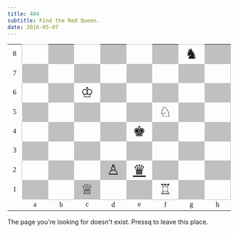 ```yaml
---
title: 404
subtitle: Find the Red Queen.
date: 2016-05-07
---
```


<style>
article {
  padding-bottom: 0;
}
div#content {
  padding-top: 1em;
  text-align: center;
  color: firebrick; /* $F */
}
table {
  margin-left: auto;
  margin-right: auto;
}
aside#soimort-toolbar {
  visibility: hidden;
}
</style>

<table style="text-align:center;border-spacing:0pt;font-family:'Arial Unicode MS'; border-collapse:collapse; border-color: silver; border-style: solid; border-width: 0pt 0pt 0pt 0pt">
<tr style="vertical-align:bottom;">
<td style="vertical-align:middle;width:12pt">8</td>
<td style="width:32pt; height:32pt; border-collapse:collapse; border-color: silver; border-style: solid; border-width: 1pt 0pt 0pt 1pt"></td>
<td style="background:silver;"></td>
<td style="width:32pt; height:32pt; border-collapse:collapse; border-color: silver; border-style: solid; border-width: 1pt 0pt 0pt 0pt"></td>
<td style="background:silver;"></td>
<td style="width:32pt; height:32pt; border-collapse:collapse; border-color: silver; border-style: solid; border-width: 1pt 0pt 0pt 0pt"></td>
<td style="background:silver;"></td>
<td style="width:32pt; height:32pt; border-collapse:collapse; border-color: silver; border-style: solid; border-width: 1pt 0pt 0pt 0pt"><span style="font-size:200%;">♞</span></td>
<td style="background:silver;"></td>
</tr>
<tr style="vertical-align:bottom;">
<td style="vertical-align:middle;width:12pt">7</td>
<td style="background:silver;"></td>
<td style="width:32pt; height:32pt;"></td>
<td style="background:silver;"></td>
<td style="width:32pt; height:32pt;"></td>
<td style="background:silver;"></td>
<td style="width:32pt; height:32pt;"></td>
<td style="background:silver;"></td>
<td style="width:32pt; height:32pt; border-collapse:collapse; border-color: silver; border-style: solid; border-width: 0pt 1pt 0pt 0pt"></td>
</tr>
<tr style="vertical-align:bottom;">
<td style="vertical-align:middle;width:12pt">6</td>
<td style="width:32pt; height:32pt; border-collapse:collapse; border-color: silver; border-style: solid; border-width: 0pt 0pt 0pt 1pt"></td>
<td style="background:silver;"></td>
<td style="width:32pt; height:32pt;"><span style="font-size:200%;">♔</span></td>
<td style="background:silver;"></td>
<td style="width:32pt; height:32pt;"></td>
<td style="background:silver;"></td>
<td style="width:32pt; height:32pt;"></td>
<td style="background:silver;"></td>
</tr>
<tr style="vertical-align:bottom;">
<td style="vertical-align:middle;width:12pt">5</td>
<td style="background:silver;"></td>
<td style="width:32pt; height:32pt;"></td>
<td style="background:silver;"></td>
<td style="width:32pt; height:32pt;"></td>
<td style="background:silver;"></td>
<td style="width:32pt; height:32pt;"><span style="font-size:200%;">♘</span></td>
<td style="background:silver;"></td>
<td style="width:32pt; height:32pt; border-collapse:collapse; border-color: silver; border-style: solid; border-width: 0pt 1pt 0pt 0pt"></td>
</tr>
<tr style="vertical-align:bottom;">
<td style="vertical-align:middle;width:12pt">4</td>
<td style="width:32pt; height:32pt; border-collapse:collapse; border-color: silver; border-style: solid; border-width: 0pt 0pt 0pt 1pt"></td>
<td style="background:silver;"></td>
<td style="width:32pt; height:32pt;"></td>
<td style="background:silver;"></td>
<td style="width:32pt; height:32pt;"><span style="font-size:200%;">♚</span></td>
<td style="background:silver;"></td>
<td style="width:32pt; height:32pt;"></td>
<td style="background:silver;"></td>
</tr>
<tr style="vertical-align:bottom;">
<td style="vertical-align:middle;width:12pt">3</td>
<td style="background:silver;"></td>
<td style="width:32pt; height:32pt;"></td>
<td style="background:silver;"></td>
<td style="width:32pt; height:32pt;"></td>
<td style="background:silver;"></td>
<td style="width:32pt; height:32pt;"></td>
<td style="background:silver;"></td>
<td style="width:32pt; height:32pt; border-collapse:collapse; border-color: silver; border-style: solid; border-width: 0pt 1pt 0pt 0pt"></td>
</tr>
<tr style="vertical-align:bottom;">
<td style="vertical-align:middle;width:12pt">2</td>
<td style="width:32pt; height:32pt; border-collapse:collapse; border-color: silver; border-style: solid; border-width: 0pt 0pt 0pt 1pt"></td>
<td style="background:silver;"></td>
<td style="width:32pt; height:32pt;"></td>
<td style="background:silver;"><span style="font-size:200%;">♙</span></td>
<td style="width:32pt; height:32pt;"><span style="font-size:200%;"><a href="/">♛</a></span></td>
<td style="background:silver;"></td>
<td style="width:32pt; height:32pt;"></td>
<td style="background:silver;"></td>
</tr>
<tr style="vertical-align:bottom;">
<td style="vertical-align:middle;width:12pt">1</td>
<td style="background:silver;"></td>
<td style="width:32pt; height:32pt; border-collapse:collapse; border-color: silver; border-style: solid; border-width: 0pt 0pt 1pt 0pt"></td>
<td style="background:silver;"><span style="font-size:200%;">♕</span></td>
<td style="width:32pt; height:32pt; border-collapse:collapse; border-color: silver; border-style: solid; border-width: 0pt 0pt 1pt 0pt"></td>
<td style="background:silver;"></td>
<td style="width:32pt; height:32pt; border-collapse:collapse; border-color: silver; border-style: solid; border-width: 0pt 0pt 1pt 0pt"><span style="font-size:200%;">♖</span></td>
<td style="background:silver;"></td>
<td style="width:32pt; height:32pt; border-collapse:collapse; border-color: silver; border-style: solid; border-width: 0pt 1pt 1pt 0pt"></td>
</tr>
<tr>
<td></td>
<td>a</td>
<td>b</td>
<td>c</td>
<td>d</td>
<td>e</td>
<td>f</td>
<td>g</td>
<td>h</td>
</tr>
</table>

The page you're looking for doesn't exist. Press<kbd>q</kbd> to leave this place.
